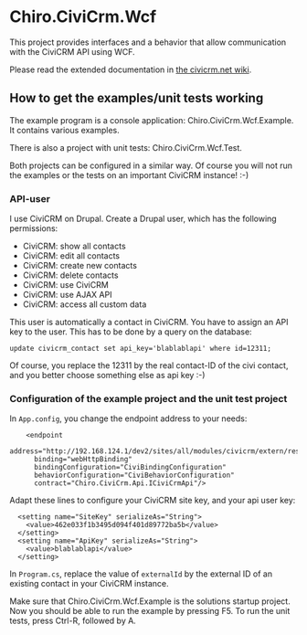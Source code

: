 # Chiro.CiviCrm.Wcf

This project provides interfaces and a behavior that allow communication with the CiviCRM
API using WCF.

Please read the extended documentation in [the civicrm.net wiki](https://github.com/Chirojeugd-Vlaanderen/civicrm.net/wiki/).

## How to get the examples/unit tests working

The example program is a console application: Chiro.CiviCrm.Wcf.Example. It contains
various examples.

There is also a project with unit tests: Chiro.CiviCrm.Wcf.Test.

Both projects can be configured in a similar way.
Of course you will not run the examples or the tests on an important CiviCRM instance! :-)

### API-user

I use CiviCRM on Drupal. Create a Drupal user, which has the following permissions:

* CiviCRM: show all contacts
* CiviCRM: edit all contacts
* CiviCRM: create new contacts
* CiviCRM: delete contacts
* CiviCRM: use CiviCRM
* CiviCRM: use AJAX API
* CiviCRM: access all custom data

This user is automatically a contact in CiviCRM. You have to assign an API key to the user. This has to be done by a query on the database:

    update civicrm_contact set api_key='blablablapi' where id=12311;

Of course, you replace the 12311 by the real contact-ID of the civi contact, and you better choose something else as api key :-)

### Configuration of the example project and the unit test project

In `App.config`, you change the endpoint address to your needs:

        <endpoint
          address="http://192.168.124.1/dev2/sites/all/modules/civicrm/extern/rest.php"
          binding="webHttpBinding"
          bindingConfiguration="CiviBindingConfiguration"
          behaviorConfiguration="CiviBehaviorConfiguration"
          contract="Chiro.CiviCrm.Api.ICiviCrmApi"/>

Adapt these lines to configure your CiviCRM site key, and your api user key:

      <setting name="SiteKey" serializeAs="String">
        <value>462e033f1b3495d094f401d89772ba5b</value>
      </setting>
      <setting name="ApiKey" serializeAs="String">
        <value>blablablapi</value>
      </setting>

In `Program.cs`, replace the value of `externalId` by the external ID of an existing contact 
in your CiviCRM instance.

Make sure that Chiro.CiviCrm.Wcf.Example is the solutions startup project. Now you should be able to run the example
by pressing F5. To run the unit tests, press Ctrl-R, followed by A.
